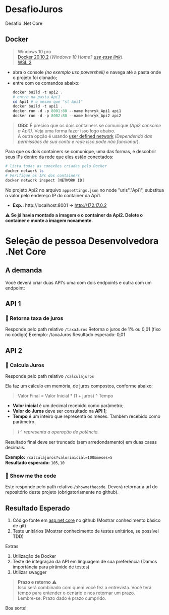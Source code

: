 # DesafioJuros
Desafio .Net Core

## Docker

> Windows 10 pro  
> [Docker 20.10.2](https://docs.docker.com/docker-for-windows/install/#what-to-know-before-you-install) (_Windows 10 Home?_ [_use esse link_](https://docs.docker.com/docker-for-windows/install-windows-home/)).  
> [WSL 2](https://docs.microsoft.com/en-us/windows/wsl/install-win10)

- abra o console _(no exemplo uso powershell)_ e navega até a pasta onde o projeto foi clonado;
- entre com os comandos abaixo:
  ``` powershell
  docker build -t api2 .  
  # entre na pasta Api1
  cd Api1 # o mesmo que "sl Api1"
  docker build -t api1 .  
  docker run -d -p 8001:80 --name henryk_Api1 api1  
  docker run -d -p 8002:80 --name henryk_Api2 api2  
  ```
  
> **OBS:** É preciso que os dois containers se comunique  _\(Api2 consome a Api1\)_. Veja uma forma fazer isso logo abaixo.  
> A outra opção é usando [user defined network](https://docs.docker.com/network/bridge/) _(Dependendo das permissões de sua conta e rede isso pode não funcionar_).
  
Para que os dois containers se comunique, uma das formas, é descobrir seus IPs dentro da rede que eles estão conectados:
``` powershell
# lista todas as conexões criadas pelo Docker  
docker network ls  
# Verifique os IPs dos containers  
docker network inspect [NETWORK ID]  
```  
  
No projeto Api2 no arquivo `appsettings.json` no node "urls"."Api1", substitua o valor pelo endereço IP do container da Api1.  
- **Exp.:** http://localhost:8001 -> http://172.17.0.2

:warning: **Se já havia montado a imagem e o container da Api2. Delete o container e monte a imagem novamente.**

# Seleção de pessoa Desenvolvedora .Net Core

## A demanda
Você deverá criar duas API's uma com dois endpoints e outra com um endpoint:

## API 1

### :satellite: Retorna taxa de juros

Responde pelo path relativo `/taxaJuros` Retorna o juros de 1% ou 0,01 (fixo no código) Exemplo: /taxaJuros Resultado esperado: 0,01  

## API 2

### :satellite: Calcula Juros

Responde pelo path relativo `/calculajuros`  
  
Ela faz um cálculo em memória, de juros compostos, conforme abaixo:  

> Valor Final = Valor Inicial * (1 + juros) ^ Tempo  
  
- **Valor inicial** é um decimal recebido como parâmetro;
- **Valor do Juros** deve ser consultado na **API 1**;
- **Tempo** é um inteiro que representa os meses. Também recebido como parâmetro.   
  
> :information_source: `^` _representa a operação de potência._  
  
Resultado final deve ser truncado (sem arredondamento) em duas casas decimais.  
  
**Exemplo:** `/calculajuros?valorinicial=100&meses=5`  
**Resultado esperado:** `105,10`

### :satellite: Show me the code

Este responde pelo path relativo `/showmethecode`. Deverá retornar a url do repositório deste projeto (obrigatoriamente no github).

## Resultado Esperado

1.	Código fonte em [asp.net core][aspnetcore] no github (Mostrar conhecimento básico de git)
2.	Teste unitários (Mostrar conhecimento de testes unitários, se possível TDD)

Extras
1.	Utilização de Docker
2.	Teste de integração da API em linguagem de sua preferência (Damos importância para pirâmide de testes)
3.	Utilizar swagger

> **Prazo e retorno** :warning:  
> Isso será combinado com quem você fez a entrevista. Você terá tempo para entender o cenário e nos retornar um prazo.  
> Lembre-se: Prazo dado é prazo cumprido.  

Boa sorte!

[aspnetcore]: https://en.wikipedia.org/wiki/.NET_Core
